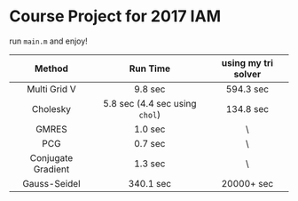 # Course Project for 2017 IAM

run `main.m` and enjoy!

|       Method       |            Run Time            | using my tri solver |
| :----------------: | :----------------------------: | :-----------------: |
|    Multi Grid V    |            9.8 sec             |      594.3 sec      |
|      Cholesky      | 5.8 sec (4.4 sec using `chol`) |      134.8 sec      |
|       GMRES        |            1.0 sec             |          \          |
|        PCG         |            0.7 sec             |          \          |
| Conjugate Gradient |            1.3 sec             |          \          |
|    Gauss-Seidel    |           340.1 sec            |     20000+ sec      |

